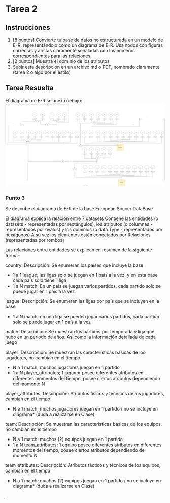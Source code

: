 # Tarea 2 
## Instrucciones 

1. [8 puntos] Convierte tu base de datos no estructurada en un modelo de E-R, representándolo como un diagrama de E-R. Usa nodos con figuras correctas y aristas claramente señaladas con los números correspondientes para las relaciones. 
2. [2 puntos] Muestra el dominio de los atributos 
3. Subir esta descripción en un archivo md o PDF, nombrado claramente (tarea 2 o algo por el estilo)

## Tarea Resuelta

El diagrama de E-R se anexa debajo:
![European Soccer DB - E-R](https://github.com/EmanuelNovelo/MCD---Bases-de-Datos-Relacionales-G002-/blob/main/Tarea%202%20-%20E-R_EuropeanSoccer-DB%20IMAGEN.svg)

### Punto 3

Se describe el diagrama de E-R de la base European Soccer DataBase

El diagrama explica la relacion entre 7 datasets
Contiene las entidades (o datasets - representadas por rectangulos), los atributos (o columnas -  representados por óvalos) y los dominios (o data Type - representados por hexágonos)
A su vez los elementos están conectados por Relaciones (representadas por rombos)

Las relaciones entre entidades se explican en resumen de la siguiente forma:

country:
Descripción: Se enumeran los países que incluye la base
- 1 a 1 league; las ligas solo se juegan en 1 país a la vez, y en esta base cada país solo tiene 1 liga
- 1 a N match; En un país se juegan varios partidos, cada partido solo se puede jugar en 1 país a la vez

league:
Descripción: Se enumeran las ligas por país que se incluyen en la base
- 1 a N match; en una liga se pueden jugar varios partidos, cada partido solo se puede jugar en 1 país a la vez

match:
Descripción: Se muestran los partidos por temporada y liga que hubo en un periodo de años. Así como la información detallada de cada juego

player:
Descripción: Se muestran las características básicas de los jugadores, no cambian en el tiempo
- N a 1 match; muchos jugadores juegan en 1 partido
- 1 a N player_attributes; 1 jugador posee diferentes atributos en diferentes momentos del tiempo, posee ciertos atributos dependiendo del momento N

player_attributes:
Descripción: Atributos físicos y técnicos de los jugadores, cambian en el tiempo
- N a 1 match; muchos jugadores juegan en 1 partido / no se incluye en diagrama* (duda a realizarse en Clase)

team:
Descripción: Se muestran las características básicas de los equipos, no cambian en el tiempo
- N a 1 match; muchos (2) equipos juegan en 1 partido
- 1 a N team_attributes; 1 equipo posee diferentes atributos en diferentes momentos del tiempo, posee ciertos atributos dependiendo del momento N

team_attributes:
Descripción: Atributos tácticos y técnicos de los equipos, cambian en el tiempo
- N a 1 match; muchos (2) equipos juegan en 1 partido / no se incluye en diagrama* (duda a realizarse en Clase)


.